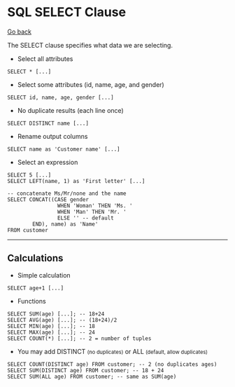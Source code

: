 # SQL SELECT Clause

[Go back](../index.md#sql-clauses-)

<div class="row row-cols-lg-2"><div>

The SELECT clause specifies what data we are selecting.

* Select all attributes

```sql!
SELECT * [...]
```

* Select some attributes (id, name, age, and gender)

```sql!
SELECT id, name, age, gender [...]
```

* No duplicate results (each line once)

```sql!
SELECT DISTINCT name [...]
```
</div><div>

* Rename output columns

```sql!
SELECT name as 'Customer name' [...]
```

* Select an expression

```sql!
SELECT 5 [...]
SELECT LEFT(name, 1) as 'First letter' [...]

-- concatenate Ms/Mr/none and the name
SELECT CONCAT((CASE gender
                WHEN 'Woman' THEN 'Ms. '
                WHEN 'Man' THEN 'Mr. '
                ELSE '' -- default
        END), name) as 'Name'
FROM customer
```
</div></div>

<hr class="sep-both">

## Calculations

<div class="row row-cols-lg-2"><div>

* Simple calculation

```sql!
SELECT age+1 [...]
```

* Functions

```sql!
SELECT SUM(age) [...]; -- 18+24
SELECT AVG(age) [...]; -- (18+24)/2
SELECT MIN(age) [...]; -- 18
SELECT MAX(age) [...]; -- 24
SELECT COUNT(*) [...]; -- 2 = number of tuples
```
</div><div>

* You may add DISTINCT <small>(no duplicates)</small> or ALL <small>(default, allow duplicates)</small>

```sql!
SELECT COUNT(DISTINCT age) FROM customer; -- 2 (no duplicates ages)
SELECT SUM(DISTINCT age) FROM customer; -- 18 + 24
SELECT SUM(ALL age) FROM customer; -- same as SUM(age)
```
</div></div>
